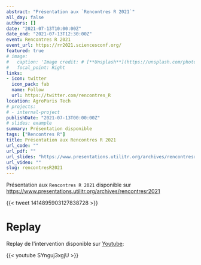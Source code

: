```yaml
---
abstract: "Présentation aux `Rencontres R 2021`"
all_day: false
authors: []
date: "2021-07-13T10:00:00Z"
date_end: "2021-07-13T12:30:00Z"
event: Rencontres R 2021
event_url: https://rr2021.sciencesconf.org/
featured: true
# image:
#   caption: 'Image credit: # [**Unsplash**](https://unsplash.com/photos/bzdhc5b3Bxs)'
#   focal_point: Right
links:
- icon: twitter
  icon_pack: fab
  name: Follow
  url: https://twitter.com/rencontres_R
location: AgroParis Tech
# projects:
# - internal-project
publishDate: "2021-07-13T00:00:00Z"
# slides: example
summary: Présentation disponible
tags: ["Rencontres R"]
title: Présentation aux Rencontres R 2021
url_code: ""
url_pdf: ""
url_slides: "https://www.presentations.utilitr.org/archives/rencontresr2021"
url_video: ""
slug: rencontresR2021
---
```


Présentation aux `Rencontres R 2021` disponible sur <https://www.presentations.utilitr.org/archives/rencontresr2021>


{{< tweet 1414895903127838728 >}}

# Replay

Replay de l'intervention disponible sur [Youtube](https://www.youtube.com/watch?v=SYnguj3xgjU):

{{< youtube SYnguj3xgjU >}}
